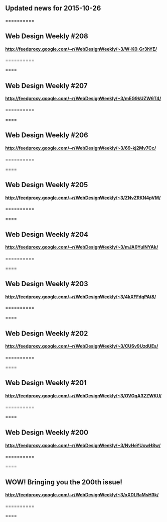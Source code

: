 ## Updated news for 2015-10-26 

==========
## Web Design Weekly #208
#### http://feedproxy.google.com/~r/WebDesignWeekly/~3/W-K0_Gr3hYE/

==========

====
## Web Design Weekly #207
#### http://feedproxy.google.com/~r/WebDesignWeekly/~3/mEG9kUZW6T4/

==========

====
## Web Design Weekly #206
#### http://feedproxy.google.com/~r/WebDesignWeekly/~3/69-kj2Mv7Cc/

==========

====
## Web Design Weekly #205
#### http://feedproxy.google.com/~r/WebDesignWeekly/~3/ZNvZRKN4pVM/

==========

====
## Web Design Weekly #204
#### http://feedproxy.google.com/~r/WebDesignWeekly/~3/mJA0YulNYAk/

==========

====
## Web Design Weekly #203
#### http://feedproxy.google.com/~r/WebDesignWeekly/~3/4kXFFdqPAt8/

==========

====
## Web Design Weekly #202
#### http://feedproxy.google.com/~r/WebDesignWeekly/~3/CUSv9UzdUEs/

==========

====
## Web Design Weekly #201
#### http://feedproxy.google.com/~r/WebDesignWeekly/~3/OVOqA32ZWKU/

==========

====
## Web Design Weekly #200
#### http://feedproxy.google.com/~r/WebDesignWeekly/~3/NvHeYUxwH8w/

==========

====
## WOW! Bringing you the 200th issue!
#### http://feedproxy.google.com/~r/WebDesignWeekly/~3/xXDLRaMsH3k/

==========

====

